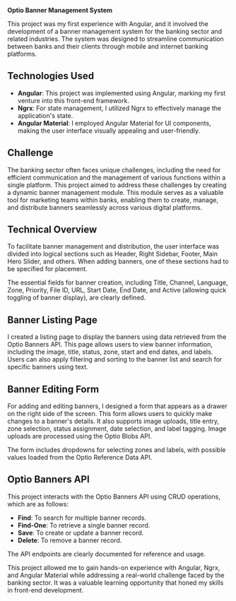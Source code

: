  

**Optio Banner Management System**

This project was my first experience with Angular, and it involved the development of a banner management system for the banking sector and related industries. The system was designed to streamline communication between banks and their clients through mobile and internet banking platforms.

## Technologies Used

- **Angular**: This project was implemented using Angular, marking my first venture into this front-end framework.
- **Ngrx**: For state management, I utilized Ngrx to effectively manage the application's state.
- **Angular Material**: I employed Angular Material for UI components, making the user interface visually appealing and user-friendly.

## Challenge

The banking sector often faces unique challenges, including the need for efficient communication and the management of various functions within a single platform. This project aimed to address these challenges by creating a dynamic banner management module. This module serves as a valuable tool for marketing teams within banks, enabling them to create, manage, and distribute banners seamlessly across various digital platforms.

## Technical Overview

To facilitate banner management and distribution, the user interface was divided into logical sections such as Header, Right Sidebar, Footer, Main Hero Slider, and others. When adding banners, one of these sections had to be specified for placement.

The essential fields for banner creation, including Title, Channel, Language, Zone, Priority, File ID, URL, Start Date, End Date, and Active (allowing quick toggling of banner display), are clearly defined.

## Banner Listing Page

I created a listing page to display the banners using data retrieved from the Optio Banners API. This page allows users to view banner information, including the image, title, status, zone, start and end dates, and labels. Users can also apply filtering and sorting to the banner list and search for specific banners using text.

## Banner Editing Form

For adding and editing banners, I designed a form that appears as a drawer on the right side of the screen. This form allows users to quickly make changes to a banner's details. It also supports image uploads, title entry, zone selection, status assignment, date selection, and label tagging. Image uploads are processed using the Optio Blobs API.

The form includes dropdowns for selecting zones and labels, with possible values loaded from the Optio Reference Data API.

## Optio Banners API

This project interacts with the Optio Banners API using CRUD operations, which are as follows:

- **Find**: To search for multiple banner records.
- **Find-One**: To retrieve a single banner record.
- **Save**: To create or update a banner record.
- **Delete**: To remove a banner record.

The API endpoints are clearly documented for reference and usage.

This project allowed me to gain hands-on experience with Angular, Ngrx, and Angular Material while addressing a real-world challenge faced by the banking sector. It was a valuable learning opportunity that honed my skills in front-end development.

